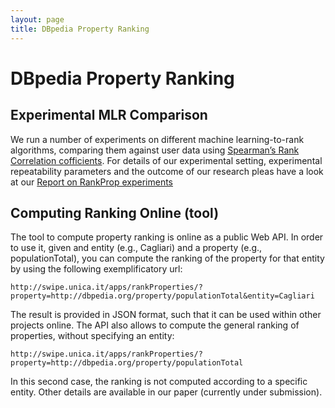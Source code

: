 ```yaml
---
layout: page
title: DBpedia Property Ranking
---
```


DBpedia Property Ranking
========================

Experimental MLR Comparison
---------------------------

We run a number of experiments on different machine learning-to-rank algorithms, comparing them against user data using [Spearman’s Rank Correlation cofficients](http://en.wikipedia.org/wiki/Spearman's_rank_correlation_coefficient).
For details of our experimental setting, experimental repeatability parameters and the outcome of our research pleas have a look at our [Report on RankProp experiments](https://bitbucket.org/atzori/files/downloads/rankprop_experiments_report.pdf)



Computing Ranking Online (tool)
-------------------------------

The tool to compute property ranking is online as a public Web API.
In order to use it, given and entity (e.g., Cagliari) and a property (e.g., populationTotal), you can compute the ranking of the property for that entity by using the following exemplificatory url:

    http://swipe.unica.it/apps/rankProperties/?property=http://dbpedia.org/property/populationTotal&entity=Cagliari

The result is provided in JSON format, such that it can be used within other projects online.
The API also allows to compute the general ranking of properties, without specifying an entity:

    http://swipe.unica.it/apps/rankProperties/?property=http://dbpedia.org/property/populationTotal

In this second case, the ranking is not computed according to a specific entity.
Other details are available in our paper (currently under submission).

